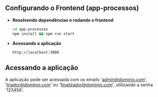 ## Configurando o Frontend (app-processos)

+ **Resolvendo dependências e rodando o frontend**

	```bash
	cd app-processos
	npm install && npm run start
	```

+ **Acessando a aplicação**

	```bash
	http://localhost:3000
	```

## Acessando a aplicação

A aplicação pode ser acessada com os emails 'admin@dominio.com', 'triador@dominio.com' ou 'finalizador@dominio.com', utilizando a senha '123456'.